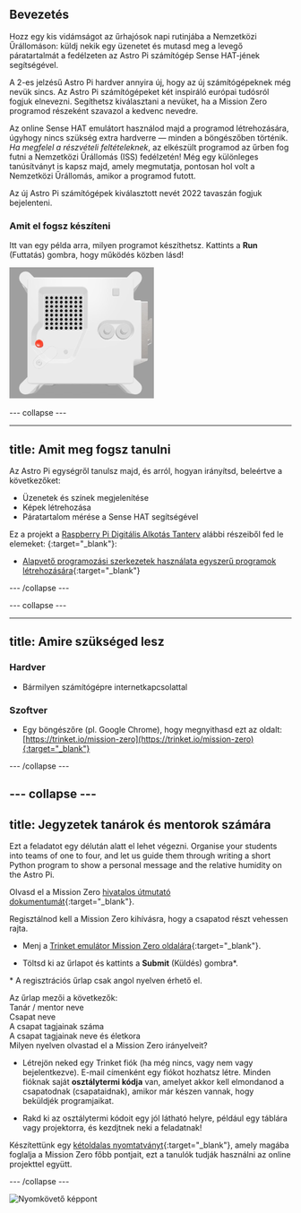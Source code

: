 ## Bevezetés

Hozz egy kis vidámságot az űrhajósok napi rutinjába a Nemzetközi Űrállomáson: küldj nekik egy üzenetet és mutasd meg a levegő páratartalmát a fedélzeten az Astro Pi számítógép Sense HAT-jének segítségével.

A 2-es jelzésű Astro Pi hardver annyira új, hogy az új számítógépeknek még nevük sincs. Az Astro Pi számítógépeket két inspiráló európai tudósról fogjuk elnevezni. Segíthetsz kiválasztani a nevüket, ha a Mission Zero programod részeként szavazol a kedvenc nevedre.

Az online Sense HAT emulátort használod majd a programod létrehozására, úgyhogy nincs szükség extra hardverre — minden a böngészőben történik. *Ha megfelel a részvételi feltételeknek*, az elkészült programod az űrben fog futni a Nemzetközi Űrállomás (ISS) fedélzetén! Még egy különleges tanúsítványt is kapsz majd, amely megmutatja, pontosan hol volt a Nemzetközi Űrállomás, amikor a programod futott.

Az új Astro Pi számítógépek kiválasztott nevét 2022 tavaszán fogjuk bejelenteni.


### Amit el fogsz készíteni

Itt van egy példa arra, milyen programot készíthetsz. Kattints a **Run** (Futtatás) gombra, hogy működés közben lásd!

![A Trinket Sense HAT emulátor egy példaprogramot futtat, amely a páratartalom értékét futtatja végig a LED-mátrixon, aztán egy hal képét mutatja](images/M0_4.gif)


--- collapse ---



---
title: Amit meg fogsz tanulni
---

Az Astro Pi egységről tanulsz majd, és arról, hogyan irányítsd, beleértve a következőket:
+ Üzenetek és színek megjelenítése
+ Képek létrehozása
+ Páratartalom mérése a Sense HAT segítségével

Ez a projekt a [Raspberry Pi Digitális Alkotás Tanterv](http://rpf.io/curriculum) alábbi részeiből fed le elemeket:
{:target="_blank"}:

+ [Alapvető programozási szerkezetek használata egyszerű programok létrehozására](https://curriculum.raspberrypi.org/programming/creator/){:target="_blank"}

--- /collapse ---

--- collapse ---

---
title: Amire szükséged lesz
---

### Hardver

+ Bármilyen számítógépre internetkapcsolattal

### Szoftver

+ Egy böngészőre (pl. Google Chrome), hogy megnyithasd ezt az oldalt: [https://trinket.io/mission-zero](https://trinket.io/mission-zero){:target="_blank"}

--- /collapse ---

--- collapse ---
---
title: Jegyzetek tanárok és mentorok számára
---


Ezt a feladatot egy délután alatt el lehet végezni. Organise your students into teams of one to four, and let us guide them through writing a short Python program to show a personal message and the relative humidity on the Astro Pi.

Olvasd el a Mission Zero [hivatalos útmutató dokumentumát](https://astro-pi.org/wp-content/uploads/2018/09/Astro_Pi_Mission_Zero_Guidelines_2018_19_V12_pages.pdf){:target="_blank"}.

Regisztálnod kell a Mission Zero kihívásra, hogy a csapatod részt vehessen rajta.

+ Menj a [Trinket emulátor Mission Zero oldalára](https://trinket.io/mission-zero){:target="_blank"}.

+ Töltsd ki az űrlapot és kattints a **Submit** (Küldés) gombra\*.

\* A regisztrációs űrlap csak angol nyelven érhető el.

Az űrlap mezői a következők:  
Tanár / mentor neve   
Csapat neve  
A csapat tagjainak száma  
A csapat tagjainak neve és életkora  
Milyen nyelven olvastad el a Mission Zero irányelveit?

+ Létrejön neked egy Trinket fiók (ha még nincs, vagy nem vagy bejelentkezve). E-mail címenként egy fiókot hozhatsz létre. Minden fióknak saját **osztálytermi kódja** van, amelyet akkor kell elmondanod a csapatodnak (csapataidnak), amikor már készen vannak, hogy beküldjék programjaikat.

+ Rakd ki az osztálytermi kódoit egy jól látható helyre, például egy táblára vagy projektorra, és kezdjtnek neki a feladatnak!

 Készítettünk egy [kétoldalas nyomtatványt](https://astro-pi.org/astro_pi_mission_zero_project_print_out_v10_print/){:target="_blank"}, amely magába foglalja a Mission Zero főbb pontjait, ezt a tanulók tudják használni az online projekttel együtt.

--- /collapse ---

![Nyomkövető képpont](https://code.org/api/hour/begin_raspberrypi_astropi.png)
